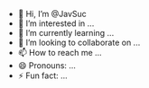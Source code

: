 - 👋 Hi, I’m @JavSuc
- 👀 I’m interested in ...
- 🌱 I’m currently learning ...
- 💞️ I’m looking to collaborate on ...
- 📫 How to reach me ...
- 😄 Pronouns: ...
- ⚡ Fun fact: ...

<!---
Esto es un proyecto de Funcionalidades especiales para los proyectos ABBYY de Kerneldoc
--->
